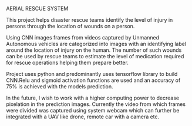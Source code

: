 AERIAL RESCUE SYSTEM


This project helps disaster rescue teams identify the level of injury in persons through the location of wounds on a person. 

Using CNN images frames from videos captured by Unmanned Autonomous vehicles are categorized into images with an identifying label around the location of injury on the human.
The number of such wounds can be used by rescue teams to estimate the level of medication required for rescue operations helping them prepare better.

Project uses python and predominantly uses tensorflow library to build CNN.Relu and sigmoid activation functions are used and an accuracy of 75% is achieved with the models prediction.


In the future, I wish to work with a higher computing power to decrease pixelation in the prediction images. Currently the video from which frames were divided was captured using system webcam which can further be integrated with a UAV like drone, remote car with a camera etc.
